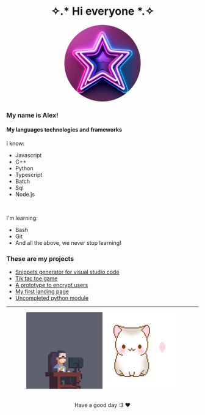 <h1 align="center">✧.* Hi everyone *.✧</h1>
<div align="center">
  <img src="assets/images/star-logo-rounded.png" alt="se calló :(" height="200px">
</div>

### My name is Alex!

#### My languages technologies and frameworks
I know:
- Javascript
- C++
- Python
- Typescript
- Batch
- Sql
- Node.js
  
<br>

I'm learning:
- Bash
- Git
- And all the above, we never stop learning!

### These are my projects
- <a href="https://alexwithstars.github.io/pages/snipps/">Snippets generator for visual studio code</a>
- <a href="https://alexwithstars.github.io/pages/ter/">Tik tac toe game</a>
- <a href="https://alexwithstars.github.io/pages/protocrypt/">A prototype to encrypt users</a>
- <a href="https://alexwithstars.github.io/pages/audi/">My first landing page</a>
- <a href="https://github.com/alexwithstars/Unique-Tools">Uncompleted python module</a>

---

<div align="center">
  <img src="assets/images/coding.gif" alt="se calló :(" height="200px"><img src="assets/images/LoveCat.gif" alt="se calló :(" height="200px">
  <br><br>
  <p>Have a good day :3 ❤️</p>
</div>
<!-- <img src="assets/images/bongo.gif" alt="se calló :(" height="200px"> -->

<!---
alexwithstars/alexwithstars is a ✨ special ✨ repository because its `README.md` (this file) appears on your GitHub profile.
You can click the Preview link to take a look at your changes.
--->
